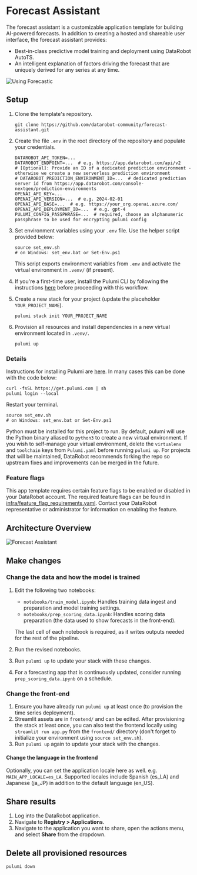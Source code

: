 # Forecast Assistant

The forecast assistant is a customizable application template for building AI-powered forecasts. In addition to creating a hosted and shareable user interface, the forecast assistant provides: 

* Best-in-class predictive model training and deployment using DataRobot AutoTS.
* An intelligent explanation of factors driving the forecast that are uniquely derived for any series at any time.

![Using Forecastic](https://s3.amazonaws.com/datarobot_public/drx/recipe_gifs/launch_gifs/forecast-assistant-smallest.gif)


## Setup


1. Clone the template's repository.
   ```
   git clone https://github.com/datarobot-community/forecast-assistant.git
   ```

2. Create the file `.env` in the root directory of the repository and populate your credentials.
   ```
   DATAROBOT_API_TOKEN=...
   DATAROBOT_ENDPOINT=...  # e.g. https://app.datarobot.com/api/v2
   # [Optional]: Provide an ID of a dedicated prediction environment - otherwise we create a new serverless prediction environment
   # DATAROBOT_PREDICTION_ENVIRONMENT_ID=...  # dedicated prediction server id from https://app.datarobot.com/console-nextgen/prediction-environments
   OPENAI_API_KEY=...
   OPENAI_API_VERSION=...  # e.g. 2024-02-01
   OPENAI_API_BASE=...  # e.g. https://your_org.openai.azure.com/
   OPENAI_API_DEPLOYMENT_ID=...  # e.g. gpt-4
   PULUMI_CONFIG_PASSPHRASE=...  # required, choose an alphanumeric passphrase to be used for encrypting pulumi config
   ```
   
3. Set environment variables using your `.env` file. Use the helper script provided below:
   ```
   source set_env.sh
   # on Windows: set_env.bat or Set-Env.ps1
   ```
   This script exports environment variables from `.env` and activate the virtual 
   environment in `.venv/` (if present).

4. If you're a first-time user, install the Pulumi CLI by following the instructions [here](#details) before proceeding with this workflow.

5. Create a new stack for your project (update the placeholder `YOUR_PROJECT_NAME`).
   ```
   pulumi stack init YOUR_PROJECT_NAME
   ```

6. Provision all resources and install dependencies in a new virtual environment located in `.venv/`.
   ```
   pulumi up
   ```

### Details
Instructions for installing Pulumi are [here](https://www.pulumi.com/docs/iac/download-install/). In many cases this can be done with the code below:
```
curl -fsSL https://get.pulumi.com | sh
pulumi login --local
```

Restart your terminal.
```
source set_env.sh
# on Windows: set_env.bat or Set-Env.ps1
```

Python must be installed for this project to run. By default, pulumi will use the Python binary aliased to `python3` to create a new virtual environment. If you wish to self-manage your virtual environment, delete the `virtualenv` and `toolchain` keys from `Pulumi.yaml` before running `pulumi up`. For projects that will be maintained, DataRobot recommends forking the repo so upstream fixes and improvements can be merged in the future.

### Feature flags

This app template requires certain feature flags to be enabled or disabled in your DataRobot account. The required feature flags can be found in [infra/feature_flag_requirements.yaml](infra/feature_flag_requirements.yaml). Contact your DataRobot representative or administrator for information on enabling the feature.

## Architecture Overview
![Forecast Assistant](https://s3.amazonaws.com/datarobot_public/drx/recipe_gifs/forecasting_architecture.svg)

## Make changes

### Change the data and how the model is trained
1. Edit the following two notebooks:
   - `notebooks/train_model.ipynb`: Handles training data ingest and preparation and model training settings.
   - `notebooks/prep_scoring_data.ipynb`: Handles scoring data preparation (the data used to show forecasts in the front-end).
   
   The last cell of each notebook is required, as it writes outputs needed for the rest of the pipeline.
2. Run the revised notebooks.
3. Run `pulumi up` to update your stack with these changes.
4. For a forecasting app that is continuously updated, consider running `prep_scoring_data.ipynb` on a schedule.

### Change the front-end
1. Ensure you have already run `pulumi up` at least once (to provision the time series deployment).
2. Streamlit assets are in `frontend/` and can be edited. After provisioning the stack
   at least once, you can also test the frontend locally using `streamlit run app.py` from the
   `frontend/` directory (don't forget to initialize your environment using `source set_env.sh`).
3. Run `pulumi up` again to update your stack with the changes.

#### Change the language in the frontend
Optionally, you can set the application locale here as well. e.g. `MAIN_APP_LOCALE=es_LA`. Supported locales include Spanish (es_LA) and Japanese (ja_JP) in addition to the default language (en_US).

## Share results
1. Log into the DataRobot application.
2. Navigate to **Registry > Applications**.
3. Navigate to the application you want to share, open the actions menu, and select **Share** from the dropdown.

## Delete all provisioned resources
```
pulumi down
```
